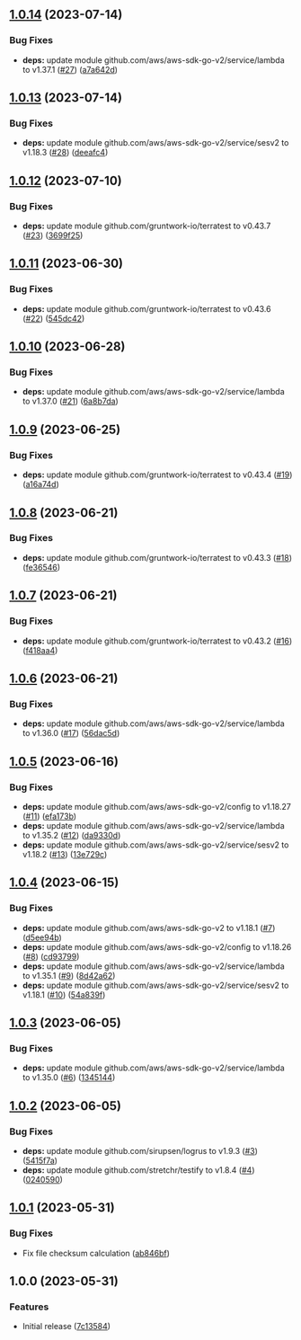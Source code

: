 ## [1.0.14](https://github.com/trustedshops-public/mail-blocklist-monitor/compare/1.0.13...1.0.14) (2023-07-14)


### Bug Fixes

* **deps:** update module github.com/aws/aws-sdk-go-v2/service/lambda to v1.37.1 ([#27](https://github.com/trustedshops-public/mail-blocklist-monitor/issues/27)) ([a7a642d](https://github.com/trustedshops-public/mail-blocklist-monitor/commit/a7a642d5292741a2b1285bae69c97fef0391892d))

## [1.0.13](https://github.com/trustedshops-public/mail-blocklist-monitor/compare/1.0.12...1.0.13) (2023-07-14)


### Bug Fixes

* **deps:** update module github.com/aws/aws-sdk-go-v2/service/sesv2 to v1.18.3 ([#28](https://github.com/trustedshops-public/mail-blocklist-monitor/issues/28)) ([deeafc4](https://github.com/trustedshops-public/mail-blocklist-monitor/commit/deeafc480425d1b2fafc967e480015b2059fa9c9))

## [1.0.12](https://github.com/trustedshops-public/mail-blocklist-monitor/compare/1.0.11...1.0.12) (2023-07-10)


### Bug Fixes

* **deps:** update module github.com/gruntwork-io/terratest to v0.43.7 ([#23](https://github.com/trustedshops-public/mail-blocklist-monitor/issues/23)) ([3699f25](https://github.com/trustedshops-public/mail-blocklist-monitor/commit/3699f25d7305db9add31c0f50568cf87b636f972))

## [1.0.11](https://github.com/trustedshops-public/mail-blocklist-monitor/compare/1.0.10...1.0.11) (2023-06-30)


### Bug Fixes

* **deps:** update module github.com/gruntwork-io/terratest to v0.43.6 ([#22](https://github.com/trustedshops-public/mail-blocklist-monitor/issues/22)) ([545dc42](https://github.com/trustedshops-public/mail-blocklist-monitor/commit/545dc428b256bd9046f9922f6cf703b7b66e62b3))

## [1.0.10](https://github.com/trustedshops-public/mail-blocklist-monitor/compare/1.0.9...1.0.10) (2023-06-28)


### Bug Fixes

* **deps:** update module github.com/aws/aws-sdk-go-v2/service/lambda to v1.37.0 ([#21](https://github.com/trustedshops-public/mail-blocklist-monitor/issues/21)) ([6a8b7da](https://github.com/trustedshops-public/mail-blocklist-monitor/commit/6a8b7dab47599c80da8b67c735691d1c94fbe335))

## [1.0.9](https://github.com/trustedshops-public/mail-blocklist-monitor/compare/1.0.8...1.0.9) (2023-06-25)


### Bug Fixes

* **deps:** update module github.com/gruntwork-io/terratest to v0.43.4 ([#19](https://github.com/trustedshops-public/mail-blocklist-monitor/issues/19)) ([a16a74d](https://github.com/trustedshops-public/mail-blocklist-monitor/commit/a16a74d15712f0908c95adf7fc5a413fe56cca20))

## [1.0.8](https://github.com/trustedshops-public/mail-blocklist-monitor/compare/1.0.7...1.0.8) (2023-06-21)


### Bug Fixes

* **deps:** update module github.com/gruntwork-io/terratest to v0.43.3 ([#18](https://github.com/trustedshops-public/mail-blocklist-monitor/issues/18)) ([fe36546](https://github.com/trustedshops-public/mail-blocklist-monitor/commit/fe3654646baf8351bcc0715f5fc631aed69cdd50))

## [1.0.7](https://github.com/trustedshops-public/mail-blocklist-monitor/compare/1.0.6...1.0.7) (2023-06-21)


### Bug Fixes

* **deps:** update module github.com/gruntwork-io/terratest to v0.43.2 ([#16](https://github.com/trustedshops-public/mail-blocklist-monitor/issues/16)) ([f418aa4](https://github.com/trustedshops-public/mail-blocklist-monitor/commit/f418aa4877b5a486a1fe3106b5acf63745df418e))

## [1.0.6](https://github.com/trustedshops-public/mail-blocklist-monitor/compare/1.0.5...1.0.6) (2023-06-21)


### Bug Fixes

* **deps:** update module github.com/aws/aws-sdk-go-v2/service/lambda to v1.36.0 ([#17](https://github.com/trustedshops-public/mail-blocklist-monitor/issues/17)) ([56dac5d](https://github.com/trustedshops-public/mail-blocklist-monitor/commit/56dac5d772071147bb23fca83e09ac4729277e77))

## [1.0.5](https://github.com/trustedshops-public/mail-blocklist-monitor/compare/1.0.4...1.0.5) (2023-06-16)


### Bug Fixes

* **deps:** update module github.com/aws/aws-sdk-go-v2/config to v1.18.27 ([#11](https://github.com/trustedshops-public/mail-blocklist-monitor/issues/11)) ([efa173b](https://github.com/trustedshops-public/mail-blocklist-monitor/commit/efa173bf18aeed8ee2856d81f4b7f58305a4ebdb))
* **deps:** update module github.com/aws/aws-sdk-go-v2/service/lambda to v1.35.2 ([#12](https://github.com/trustedshops-public/mail-blocklist-monitor/issues/12)) ([da9330d](https://github.com/trustedshops-public/mail-blocklist-monitor/commit/da9330d25af4cb9349e158bb13739c4f8f92c243))
* **deps:** update module github.com/aws/aws-sdk-go-v2/service/sesv2 to v1.18.2 ([#13](https://github.com/trustedshops-public/mail-blocklist-monitor/issues/13)) ([13e729c](https://github.com/trustedshops-public/mail-blocklist-monitor/commit/13e729cc81e4071333c4d29b5d553a97aee157e2))

## [1.0.4](https://github.com/trustedshops-public/mail-blocklist-monitor/compare/1.0.3...1.0.4) (2023-06-15)


### Bug Fixes

* **deps:** update module github.com/aws/aws-sdk-go-v2 to v1.18.1 ([#7](https://github.com/trustedshops-public/mail-blocklist-monitor/issues/7)) ([d5ee94b](https://github.com/trustedshops-public/mail-blocklist-monitor/commit/d5ee94b586f2ccfb2894fc5385f7b7ae7c3f2ea1))
* **deps:** update module github.com/aws/aws-sdk-go-v2/config to v1.18.26 ([#8](https://github.com/trustedshops-public/mail-blocklist-monitor/issues/8)) ([cd93799](https://github.com/trustedshops-public/mail-blocklist-monitor/commit/cd937990054f055ffca5df775953017297530d9e))
* **deps:** update module github.com/aws/aws-sdk-go-v2/service/lambda to v1.35.1 ([#9](https://github.com/trustedshops-public/mail-blocklist-monitor/issues/9)) ([8d42a62](https://github.com/trustedshops-public/mail-blocklist-monitor/commit/8d42a621297dfdffa732a96eaad711b156b40287))
* **deps:** update module github.com/aws/aws-sdk-go-v2/service/sesv2 to v1.18.1 ([#10](https://github.com/trustedshops-public/mail-blocklist-monitor/issues/10)) ([54a839f](https://github.com/trustedshops-public/mail-blocklist-monitor/commit/54a839f528a827d109fe26b6edd2ff52eaf26cb1))

## [1.0.3](https://github.com/trustedshops-public/mail-blocklist-monitor/compare/1.0.2...1.0.3) (2023-06-05)


### Bug Fixes

* **deps:** update module github.com/aws/aws-sdk-go-v2/service/lambda to v1.35.0 ([#6](https://github.com/trustedshops-public/mail-blocklist-monitor/issues/6)) ([1345144](https://github.com/trustedshops-public/mail-blocklist-monitor/commit/13451441d623e92ec7ad06fa3a5ede62e66cfec3))

## [1.0.2](https://github.com/trustedshops-public/mail-blocklist-monitor/compare/1.0.1...1.0.2) (2023-06-05)


### Bug Fixes

* **deps:** update module github.com/sirupsen/logrus to v1.9.3 ([#3](https://github.com/trustedshops-public/mail-blocklist-monitor/issues/3)) ([5415f7a](https://github.com/trustedshops-public/mail-blocklist-monitor/commit/5415f7aace7a20f4b2bbb1ef7bed2c94da46df49))
* **deps:** update module github.com/stretchr/testify to v1.8.4 ([#4](https://github.com/trustedshops-public/mail-blocklist-monitor/issues/4)) ([0240590](https://github.com/trustedshops-public/mail-blocklist-monitor/commit/024059014641aa2f697895f6f498868db14c96b4))

## [1.0.1](https://github.com/trustedshops-public/mail-blocklist-monitor/compare/1.0.0...1.0.1) (2023-05-31)


### Bug Fixes

* Fix file checksum calculation ([ab846bf](https://github.com/trustedshops-public/mail-blocklist-monitor/commit/ab846bfcbe04395af3fc401435b49c499c0c73a9))

## 1.0.0 (2023-05-31)


### Features

* Initial release ([7c13584](https://github.com/trustedshops-public/mail-blocklist-monitor/commit/7c13584f0bd55e01ed4d8d7541e123bfd673c811))
